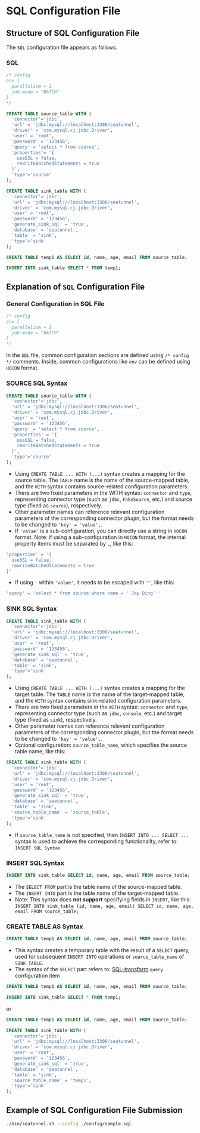 # SQL Configuration File

## Structure of SQL Configuration File

The `SQL` configuration file appears as follows.

### SQL

```sql
/* config
env {
  parallelism = 1
  job.mode = "BATCH"
}
*/

CREATE TABLE source_table WITH (
  'connector'='jdbc',
  'url' = 'jdbc:mysql://localhost:3306/seatunnel',
  'driver' = 'com.mysql.cj.jdbc.Driver',
  'user' = 'root',
  'password' = '123456',
  'query' = 'select * from source',
  'properties'= '{
    useSSL = false,
    rewriteBatchedStatements = true
  }',
  'type'='source'
);

CREATE TABLE sink_table WITH (
  'connector'='jdbc',
  'url' = 'jdbc:mysql://localhost:3306/seatunnel',
  'driver' = 'com.mysql.cj.jdbc.Driver',
  'user' = 'root',
  'password' = '123456',
  'generate_sink_sql' = 'true',
  'database' = 'seatunnel',
  'table' = 'sink',
  'type'='sink'
);

CREATE TABLE temp1 AS SELECT id, name, age, email FROM source_table;

INSERT INTO sink_table SELECT * FROM temp1;
```

## Explanation of `SQL` Configuration File

### General Configuration in SQL File

```sql
/* config
env {
  parallelism = 1
  job.mode = "BATCH"
}
*/
```

In the `SQL` file, common configuration sections are defined using `/* config */` comments. Inside, common configurations like `env` can be defined using `HOCON` format.

### SOURCE SQL Syntax

```sql
CREATE TABLE source_table WITH (
  'connector'='jdbc',
  'url' = 'jdbc:mysql://localhost:3306/seatunnel',
  'driver' = 'com.mysql.cj.jdbc.Driver',
  'user' = 'root',
  'password' = '123456',
  'query' = 'select * from source',
  'properties' = '{
    useSSL = false,
    rewriteBatchedStatements = true
  }',
  'type'='source'
);
```

* Using `CREATE TABLE ... WITH (...)` syntax creates a mapping for the source table. The `TABLE` name is the name of the source-mapped table, and the `WITH` syntax contains source-related configuration parameters.
* There are two fixed parameters in the WITH syntax: `connector` and `type`, representing connector type (such as `jdbc`, `FakeSource`, etc.) and source type (fixed as `source`), respectively.
* Other parameter names can reference relevant configuration parameters of the corresponding connector plugin, but the format needs to be changed to `'key' = 'value',`.
* If `'value'` is a sub-configuration, you can directly use a string in `HOCON` format. Note: if using a sub-configuration in `HOCON` format, the internal property items must be separated by `,`, like this:

```sql
'properties' = '{
  useSSL = false,
  rewriteBatchedStatements = true
}'
```

* If using `'` within `'value'`, it needs to be escaped with `''`, like this:

```sql
'query' = 'select * from source where name = ''Joy Ding'''
```

### SINK SQL Syntax

```sql
CREATE TABLE sink_table WITH (
  'connector'='jdbc',
  'url' = 'jdbc:mysql://localhost:3306/seatunnel',
  'driver' = 'com.mysql.cj.jdbc.Driver',
  'user' = 'root',
  'password' = '123456',
  'generate_sink_sql' = 'true',
  'database' = 'seatunnel',
  'table' = 'sink',
  'type'='sink'
);
```

* Using `CREATE TABLE ... WITH (...)` syntax creates a mapping for the target table. The `TABLE` name is the name of the target-mapped table, and the `WITH` syntax contains sink-related configuration parameters.
* There are two fixed parameters in the `WITH` syntax: `connector` and `type`, representing connector type (such as `jdbc`, `console`, etc.) and target type (fixed as `sink`), respectively.
* Other parameter names can reference relevant configuration parameters of the corresponding connector plugin, but the format needs to be changed to `'key' = 'value',`.
* Optional configuration: `source_table_name`, which specifies the source table name, like this:

```sql
CREATE TABLE sink_table WITH (
  'connector'='jdbc',
  'url' = 'jdbc:mysql://localhost:3306/seatunnel',
  'driver' = 'com.mysql.cj.jdbc.Driver',
  'user' = 'root',
  'password' = '123456',
  'generate_sink_sql' = 'true',
  'database' = 'seatunnel',
  'table' = 'sink',
  'source_table_name' = 'source_table',
  'type'='sink'
);

```

* If `source_table_name` is not specified, then `INSERT INTO ... SELECT ...` syntax is used to achieve the corresponding functionality, refer to: `INSERT SQL Syntax`

### INSERT SQL Syntax

```sql
INSERT INTO sink_table SELECT id, name, age, email FROM source_table;
```

* The `SELECT FROM` part is the table name of the source-mapped table.
* The `INSERT INTO` part is the table name of the target-mapped table.
* Note: This syntax does **not support** specifying fields in `INSERT`, like this: `INSERT INTO sink_table (id, name, age, email) SELECT id, name, age, email FROM source_table;`

### CREATE TABLE AS Syntax

```sql
CREATE TABLE temp1 AS SELECT id, name, age, email FROM source_table;
```

* This syntax creates a temporary table with the result of a `SELECT` query, used for subsequent `INSERT INTO` operations or `source_table_name` of `SINK TABLE`.
* The syntax of the `SELECT` part refers to: [SQL-transform](../transform-v2/sql.md) `query` configuration item

```sql
CREATE TABLE temp1 AS SELECT id, name, age, email FROM source_table;

INSERT INTO sink_table SELECT * FROM temp1;
```

or

```sql
CREATE TABLE temp1 AS SELECT id, name, age, email FROM source_table;

CREATE TABLE sink_table WITH (
  'connector'='jdbc',
  'url' = 'jdbc:mysql://localhost:3306/seatunnel',
  'driver' = 'com.mysql.cj.jdbc.Driver',
  'user' = 'root',
  'password' = '123456',
  'generate_sink_sql' = 'true',
  'database' = 'seatunnel',
  'table' = 'sink',
  'source_table_name' = 'temp1',
  'type'='sink'
);
```

## Example of SQL Configuration File Submission

```bash
./bin/seatunnel.sh --config ./config/sample.sql
```

